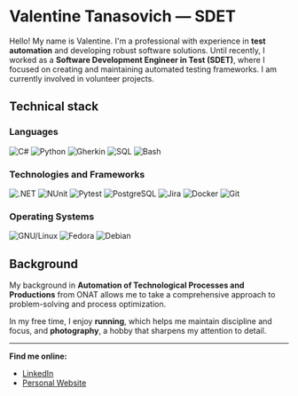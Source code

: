 # Valentine Tanasovich — SDET

Hello! My name is Valentine. I'm a professional with experience in **test automation** and developing robust software solutions. Until recently, I worked as a **Software Development Engineer in Test (SDET)**, where I focused on creating and maintaining automated testing frameworks. I am currently involved in volunteer projects.

## Technical stack

### Languages
![C#](https://img.shields.io/badge/-C%23-239120?style=flat&logo=c-sharp&logoColor=white)
![Python](https://img.shields.io/badge/-Python-3776AB?style=flat&logo=python&logoColor=white)
![Gherkin](https://img.shields.io/badge/Gherkin-005C51?style=flat&logo=cucumber&logoColor=white)
![SQL](https://img.shields.io/badge/SQL-003B57?style=flat&logo=microsoftsqlserver&logoColor=white)
![Bash](https://img.shields.io/badge/-Bash-4EAA25?style=flat&logo=gnu-bash&logoColor=white)

### Technologies and Frameworks
![.NET](https://img.shields.io/badge/-.NET-512BD4?style=flat&logo=dotnet&logoColor=white)
![NUnit](https://img.shields.io/badge/-NUnit-8D477C?style=flat&logo=nunit&logoColor=white)
![Pytest](https://img.shields.io/badge/Pytest-0A9EDC?style=flat&logo=pytest&logoColor=white)
![PostgreSQL](https://img.shields.io/badge/PostgreSQL-316192?style=flat&logo=postgresql&logoColor=white)
![Jira](https://img.shields.io/badge/Jira-0052CC?style=flat&logo=jira&logoColor=white)
![Docker](https://img.shields.io/badge/-Docker-2496ED?style=flat&logo=docker&logoColor=white)
![Git](https://img.shields.io/badge/-Git-F05032?style=flat&logo=git&logoColor=white)

### Operating Systems
![GNU/Linux](https://img.shields.io/badge/-GNU%2FLinux-2D384D?style=flat&logo=linux&logoColor=white)
![Fedora](https://img.shields.io/badge/-Fedora-294172?style=flat&logo=fedora&logoColor=white)
![Debian](https://img.shields.io/badge/-Debian-A81D33?style=flat&logo=debian&logoColor=white)

## Background

My background in **Automation of Technological Processes and Productions** from ONAT allows me to take a comprehensive approach to problem-solving and process optimization.

In my free time, I enjoy **running**, which helps me maintain discipline and focus, and **photography**, a hobby that sharpens my attention to detail.

---

**Find me online:**
* [LinkedIn](https://www.linkedin.com/in/valentine-tanasovich)
* [Personal Website](https://www.tanasovich.net/)
